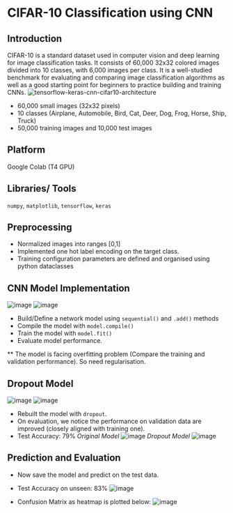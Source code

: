 # CIFAR-10 Classification using CNN
## Introduction
CIFAR-10 is a standard dataset used in computer vision and deep learning for image classification tasks. It consists of 60,000 32x32 colored images divided into 10 classes, with 6,000 images per class. It is a well-studied benchmark for evaluating and comparing image classification algorithms as well as a good starting point for beginners to practice building and training CNNs. 
![tensorflow-keras-cnn-cifar10-architecture](https://github.com/galax19ksh/CIFAR-10-Classification/assets/112553872/1fa281b7-c0c7-4be7-9f57-35f74b86fcce)

* 60,000 small images (32x32 pixels)
* 10 classes (Airplane, Automobile, Bird, Cat, Deer, Dog, Frog, Horse, Ship, Truck)
* 50,000 training images and 10,000 test images
## Platform
Google Colab (T4 GPU)
## Libraries/ Tools
`numpy`, `matplotlib`, `tensorflow`, `keras`

## Preprocessing
* Normalized images into ranges [0,1]
* Implemented one hot label encoding on the target class.
* Training configuration parameters are defined and organised using python dataclasses
## CNN Model Implementation
![image](https://github.com/galax19ksh/CIFAR-10-Classification/assets/112553872/d77eed9c-c24e-4b29-a974-333583bdcd20)
![image](https://github.com/galax19ksh/CIFAR-10-Classification/assets/112553872/43c05285-12bc-4c1e-a123-a454759f5e94)

* Build/Define a network model using `sequential()` and `.add()` methods
* Compile the model with `model.compile()`
* Train the model with `model.fit()`
* Evaluate model performance.

** The model is facing overfitting problem (Compare the training and validation performance). So need regularisation.
## Dropout Model
![image](https://github.com/galax19ksh/CIFAR-10-Classification/assets/112553872/f3061dca-2f0c-44c6-97a0-4051cd37c5b2)
![image](https://github.com/galax19ksh/CIFAR-10-Classification/assets/112553872/b3d506ca-f8f0-4a47-8126-ee9aedfb1ba9)

* Rebuilt the model with `dropout`.
* On evaluation, we notice the performance on validation data are improved (closely aligned with training one). 
* Test Accuracy: 79%
*Original Model*
![image](https://github.com/galax19ksh/CIFAR-10-Classification/assets/112553872/e9885a29-c623-49c7-804b-d3142e30b2a4)
*Dropout Model*
![image](https://github.com/galax19ksh/CIFAR-10-Classification/assets/112553872/5ca1dc7d-60e9-4718-a6a7-6931f3cc4535)

## Prediction and Evaluation
* Now save the model and predict on the test data.
* Test Accuracy on unseen: 83%
![image](https://github.com/galax19ksh/CIFAR-10-Classification/assets/112553872/7c15ec03-57a7-4458-8eff-91aa6d3bc4c6)

* Confusion Matrix as heatmap is plotted below:
  ![image](https://github.com/galax19ksh/CIFAR-10-Classification/assets/112553872/bc16ab18-26d4-41be-b1b2-cbb1c6e986b2)
